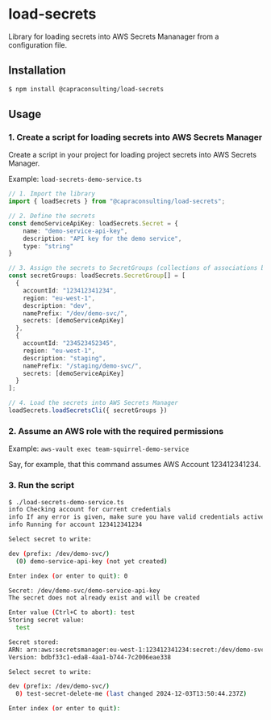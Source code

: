 # load-secrets

Library for loading secrets into AWS Secrets Mananager from a configuration file.

## Installation

```bash
$ npm install @capraconsulting/load-secrets
```

## Usage

### 1. Create a script for loading secrets into AWS Secrets Manager

Create a script in your project for loading project secrets into AWS Secrets Manager.

Example: `load-secrets-demo-service.ts`

```ts
// 1. Import the library
import { loadSecrets } from "@capraconsulting/load-secrets";

// 2. Define the secrets
const demoServiceApiKey: loadSecrets.Secret = {
    name: "demo-service-api-key",
    description: "API key for the demo service",
    type: "string"
}

// 3. Assign the secrets to SecretGroups (collections of associations between secrets and accounts)
const secretGroups: loadSecrets.SecretGroup[] = [
  {
    accountId: "123412341234",
    region: "eu-west-1",
    description: "dev",
    namePrefix: "/dev/demo-svc/",
    secrets: [demoServiceApiKey]
  },
  {
    accountId: "234523452345",
    region: "eu-west-1",
    description: "staging",
    namePrefix: "/staging/demo-svc/",
    secrets: [demoServiceApiKey]
  }
];

// 4. Load the secrets into AWS Secrets Manager
loadSecrets.loadSecretsCli({ secretGroups })
```

### 2. Assume an AWS role with the required permissions

Example: `aws-vault exec team-squirrel-demo-service`

Say, for example, that this command assumes AWS Account 123412341234.

### 3. Run the script

```bash
$ ./load-secrets-demo-service.ts
info Checking account for current credentials
info If any error is given, make sure you have valid credentials active
info Running for account 123412341234

Select secret to write:

dev (prefix: /dev/demo-svc/)
  (0) demo-service-api-key (not yet created)

Enter index (or enter to quit): 0

Secret: /dev/demo-svc/demo-service-api-key 
The secret does not already exist and will be created

Enter value (Ctrl+C to abort): test
Storing secret value:
  test

Secret stored:
ARN: arn:aws:secretsmanager:eu-west-1:123412341234:secret:/dev/demo-svc/demo-service-api-key-UIqJ8N
Version: bdbf33c1-eda8-4aa1-b744-7c2006eae338

Select secret to write:

dev (prefix: /dev/demo-svc/)
  0) test-secret-delete-me (last changed 2024-12-03T13:50:44.237Z)

Enter index (or enter to quit):
```
